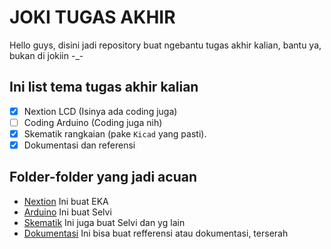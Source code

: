 # JOKI TUGAS AKHIR #
Hello guys, disini jadi repository buat ngebantu tugas akhir kalian, bantu ya, bukan di jokiin -_-

## Ini list tema tugas akhir kalian ##
* [x] Nextion LCD (Isinya ada coding juga)
* [ ] Coding Arduino (Coding juga nih)
* [x] Skematik rangkaian (pake `Kicad` yang pasti).
* [x] Dokumentasi dan referensi

## Folder-folder yang jadi acuan ##
* [Nextion](./Nextion/) Ini buat EKA 
* [Arduino](./Arduino/) Ini buat Selvi
* [Skematik](./Kicad/) Ini juga buat Selvi dan yg lain
* [Dokumentasi](./doc/) Ini bisa buat refferensi atau dokumentasi, terserah